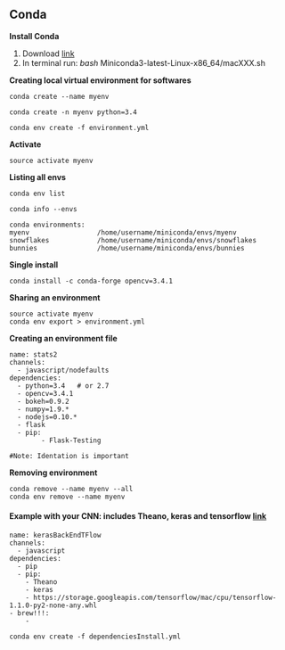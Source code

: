 ## Conda

**Install Conda**

1. Download [link](https://conda.io/miniconda.html)
2. In terminal run: *bash* Miniconda3-latest-Linux-x86_64/macXXX.sh

**Creating local virtual environment for softwares**

	conda create --name myenv
	
	conda create -n myenv python=3.4
	
	conda env create -f environment.yml
	

**Activate** 

	source activate myenv
	
	
**Listing all envs**

	conda env list
	
	conda info --envs
	
```Example
conda environments:
myenv                 /home/username/miniconda/envs/myenv
snowflakes            /home/username/miniconda/envs/snowflakes
bunnies               /home/username/miniconda/envs/bunnies
```

**Single install**

    conda install -c conda-forge opencv=3.4.1

**Sharing an environment**

	source activate myenv
	conda env export > environment.yml
	
**Creating an environment file**

	name: stats2
	channels:
	  - javascript/nodefaults
	dependencies:
	  - python=3.4   # or 2.7
	  - opencv=3.4.1
	  - bokeh=0.9.2
	  - numpy=1.9.*
	  - nodejs=0.10.*
	  - flask
	  - pip:
    		- Flask-Testing

 	#Note: Identation is important

**Removing environment**

	conda remove --name myenv --all
	conda env remove --name myenv
	
#### Example with your CNN: includes Theano, keras and tensorflow [link](https://bitbucket.org/aliNepal/kerastiatf/src/211dc79df45f?at=master)

	name: kerasBackEndTFlow
	channels:
	  - javascript
	dependencies:
	  - pip
	  - pip:
	    - Theano
	    - keras
	    - https://storage.googleapis.com/tensorflow/mac/cpu/tensorflow-1.1.0-py2-none-any.whl
    - brew!!!:
    	- 

```
conda env create -f dependenciesInstall.yml
```

